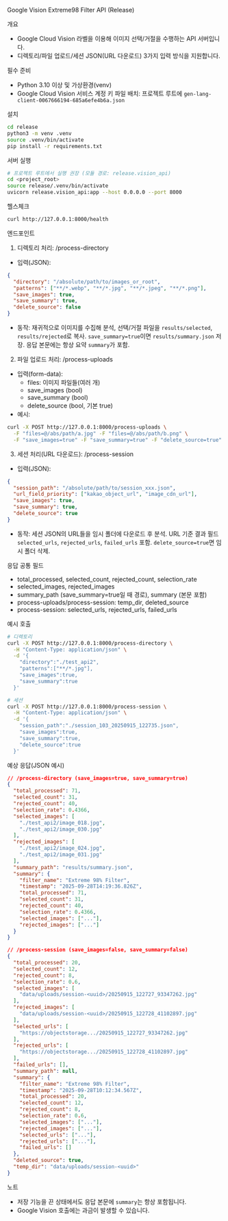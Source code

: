 Google Vision Extreme98 Filter API (Release)

개요
- Google Cloud Vision 라벨을 이용해 이미지 선택/거절을 수행하는 API 서버입니다.
- 디렉토리/파일 업로드/세션 JSON(URL 다운로드) 3가지 입력 방식을 지원합니다.

필수 준비
 - Python 3.10 이상 및 가상환경(venv)
- Google Cloud Vision 서비스 계정 키 파일 배치: 프로젝트 루트에 `gen-lang-client-0067666194-685a6efe4b6a.json`

설치
```bash
cd release
python3 -m venv .venv
source .venv/bin/activate
pip install -r requirements.txt
```

서버 실행
```bash
# 프로젝트 루트에서 실행 권장 (모듈 경로: release.vision_api)
cd <project_root>
source release/.venv/bin/activate
uvicorn release.vision_api:app --host 0.0.0.0 --port 8000
```

헬스체크
```bash
curl http://127.0.0.1:8000/health
```

엔드포인트
1) 디렉토리 처리: /process-directory
 - 입력(JSON):
```json
{
  "directory": "/absolute/path/to/images_or_root",
  "patterns": ["**/*.webp", "**/*.jpg", "**/*.jpeg", "**/*.png"],
  "save_images": true,
  "save_summary": true,
  "delete_source": false
}
```
 - 동작: 재귀적으로 이미지를 수집해 분석, 선택/거절 파일을 `results/selected`, `results/rejected`로 복사. `save_summary=true`이면 `results/summary.json` 저장. 응답 본문에는 항상 요약 `summary`가 포함.

2) 파일 업로드 처리: /process-uploads
 - 입력(form-data):
   - files: 이미지 파일들(여러 개)
   - save_images (bool)
   - save_summary (bool)
   - delete_source (bool, 기본 true)
 - 예시:
```bash
curl -X POST http://127.0.0.1:8000/process-uploads \
  -F "files=@/abs/path/a.jpg" -F "files=@/abs/path/b.png" \
  -F "save_images=true" -F "save_summary=true" -F "delete_source=true"
```

3) 세션 처리(URL 다운로드): /process-session
 - 입력(JSON):
```json
{
  "session_path": "/absolute/path/to/session_xxx.json",
  "url_field_priority": ["kakao_object_url", "image_cdn_url"],
  "save_images": true,
  "save_summary": true,
  "delete_source": true
}
```
 - 동작: 세션 JSON의 URL들을 임시 폴더에 다운로드 후 분석. URL 기준 결과 필드 `selected_urls`, `rejected_urls`, `failed_urls` 포함. `delete_source=true`면 임시 폴더 삭제.

응답 공통 필드
- total_processed, selected_count, rejected_count, selection_rate
- selected_images, rejected_images
- summary_path (save_summary=true일 때 경로), summary (본문 포함)
- process-uploads/process-session: temp_dir, deleted_source
- process-session: selected_urls, rejected_urls, failed_urls

예시 호출
```bash
# 디렉토리
curl -X POST http://127.0.0.1:8000/process-directory \
  -H "Content-Type: application/json" \
  -d '{
    "directory":"./test_api2",
    "patterns":["**/*.jpg"],
    "save_images":true,
    "save_summary":true
  }'

# 세션
curl -X POST http://127.0.0.1:8000/process-session \
  -H "Content-Type: application/json" \
  -d '{
    "session_path":"./session_103_20250915_122735.json",
    "save_images":true,
    "save_summary":true,
    "delete_source":true
  }'
```

예상 응답(JSON 예시)
```json
// /process-directory (save_images=true, save_summary=true)
{
  "total_processed": 71,
  "selected_count": 31,
  "rejected_count": 40,
  "selection_rate": 0.4366,
  "selected_images": [
    "./test_api2/image_018.jpg",
    "./test_api2/image_030.jpg"
  ],
  "rejected_images": [
    "./test_api2/image_024.jpg",
    "./test_api2/image_031.jpg"
  ],
  "summary_path": "results/summary.json",
  "summary": {
    "filter_name": "Extreme 98% Filter",
    "timestamp": "2025-09-28T14:19:36.826Z",
    "total_processed": 71,
    "selected_count": 31,
    "rejected_count": 40,
    "selection_rate": 0.4366,
    "selected_images": ["..."],
    "rejected_images": ["..."]
  }
}

// /process-session (save_images=false, save_summary=false)
{
  "total_processed": 20,
  "selected_count": 12,
  "rejected_count": 8,
  "selection_rate": 0.6,
  "selected_images": [
    "data/uploads/session-<uuid>/20250915_122727_93347262.jpg"
  ],
  "rejected_images": [
    "data/uploads/session-<uuid>/20250915_122728_41102897.jpg"
  ],
  "selected_urls": [
    "https://objectstorage.../20250915_122727_93347262.jpg"
  ],
  "rejected_urls": [
    "https://objectstorage.../20250915_122728_41102897.jpg"
  ],
  "failed_urls": [],
  "summary_path": null,
  "summary": {
    "filter_name": "Extreme 98% Filter",
    "timestamp": "2025-09-28T10:12:34.567Z",
    "total_processed": 20,
    "selected_count": 12,
    "rejected_count": 8,
    "selection_rate": 0.6,
    "selected_images": ["..."],
    "rejected_images": ["..."],
    "selected_urls": ["..."],
    "rejected_urls": ["..."],
    "failed_urls": []
  },
  "deleted_source": true,
  "temp_dir": "data/uploads/session-<uuid>"
}
```

노트
- 저장 기능을 끈 상태에서도 응답 본문에 `summary`는 항상 포함됩니다.
- Google Vision 호출에는 과금이 발생할 수 있습니다.

